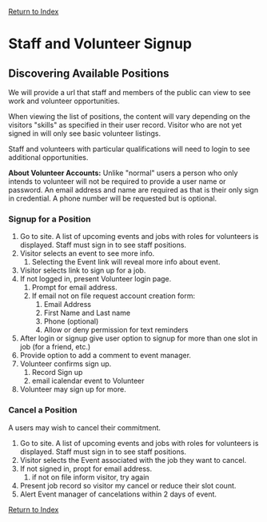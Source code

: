 [Return to Index](/docs/use_case.md)

# Staff and Volunteer Signup

## Discovering Available Positions

We will provide a url that staff and members of the public can view to see work and volunteer opportunities.

When viewing the list of positions, the content will vary depending on the visitors "skills" as specified in 
their user record. Visitor who are not yet signed in will only see basic volunteer listings. 

Staff and volunteers with particular qualifications will need to login to see additional opportunities.

**About Volunteer Accounts:** Unlike "normal" users a person who only intends to volunteer will not be
required to provide a user name or password. An email address and name are required as that is their only 
sign in credential. A phone number will be requested but is optional.

### Signup for a Position

1. Go to site. A list of upcoming events and jobs with roles for volunteers is displayed. Staff must 
sign in to see staff positions.
2. Visitor selects an event to see more info.
    1. Selecting the Event link will reveal more info about event.
3. Visitor selects link to sign up for a job.
4. If not logged in, present Volunteer login page.
    1. Prompt for email address.
    2. If email not on file request account creation form:
        1. Email Address
        2. First Name and Last name
        3. Phone (optional)
        4. Allow or deny permission for text reminders
5. After login or signup give user option to signup for more than one slot in job (for a friend, etc.)
6. Provide option to add a comment to event manager.
7. Volunteer confirms sign up.
    1. Record Sign up
    2. email icalendar event to Volunteer
8. Volunteer may sign up for more.

### Cancel a Position

A users may wish to cancel their commitment.

1. Go to site. A list of upcoming events and jobs with roles for volunteers is displayed. Staff must 
sign in to see staff positions.
2. Visitor selects the Event associated with the job they want to cancel.
3. If not signed in, propt for email address.
    1. if not on file inform visitor, try again
4. Present job record so visitor my cancel or reduce their slot count.
5. Alert Event manager of cancelations within 2 days of event.

[Return to Index](/docs/use_case.md)
